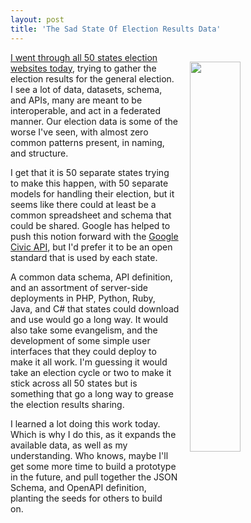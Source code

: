 ```yaml
---
layout: post
title: 'The Sad State Of Election Results Data'
---
```

<p><img style="padding: 15px;" src="https://s3.amazonaws.com/kinlane-productions/bw-icons/bw-sad-face.png" alt="" width="40%" align="right" /></p>
<p><a href="http://2016-election.adopta.agency/">I went through all 50 states election websites today</a>, trying to gather the election results for the general election. I see a lot of data, datasets, schema, and APIs, many are meant to be interoperable, and act in a federated manner. Our election data is some of the worse I've seen, with almost zero common patterns present, in naming, and structure.&nbsp;</p>
<p>I get that it is 50 separate states trying to make this happen, with 50 separate models for handling their election, but it seems like there could at least be a common spreadsheet and schema that could be shared. Google has helped to push this notion forward with the <a href="https://developers.google.com/civic-information/">Google Civic API</a>, but I'd prefer it to be an open standard that is used by each state.&nbsp;</p>
<p>A common data schema, API definition, and an assortment of server-side deployments in PHP, Python, Ruby, Java, and C# that states could download and use would go a long way. It would also take some evangelism, and the development of some simple user interfaces that they could deploy to make it all work. I'm guessing it would take an election cycle or two to make it stick across all 50 states&nbsp;but is something that go a long way to grease the election results sharing.</p>
<p>I learned a lot doing this work today. Which is why I do this, as it expands the available data, as well as my understanding. Who knows, maybe I'll get some more time to build a prototype in the future, and pull together the JSON Schema, and OpenAPI definition, planting the seeds for others to build on.&nbsp;</p>